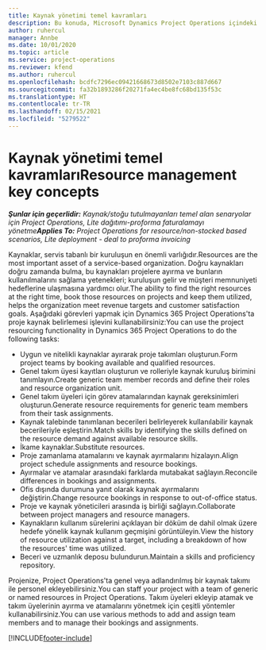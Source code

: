 ```yaml
---
title: Kaynak yönetimi temel kavramları
description: Bu konuda, Microsoft Dynamics Project Operations içindeki kaynak yönetimi özellikleri hakkında bilgiler sağlanmaktadır.
author: ruhercul
manager: Annbe
ms.date: 10/01/2020
ms.topic: article
ms.service: project-operations
ms.reviewer: kfend
ms.author: ruhercul
ms.openlocfilehash: bcdfc7296ec09421668673d8502e7103c887d667
ms.sourcegitcommit: fa32b1893286f20271fa4ec4be8fc68bd135f53c
ms.translationtype: HT
ms.contentlocale: tr-TR
ms.lasthandoff: 02/15/2021
ms.locfileid: "5279522"
---
```

# <a name="resource-management-key-concepts"></a><span data-ttu-id="0f119-103">Kaynak yönetimi temel kavramları</span><span class="sxs-lookup"><span data-stu-id="0f119-103">Resource management key concepts</span></span>

<span data-ttu-id="0f119-104">_**Şunlar için geçerlidir:** Kaynak/stoğu tutulmayanları temel alan senaryolar için Project Operations, Lite dağıtımı-proforma faturalamayı yönetme_</span><span class="sxs-lookup"><span data-stu-id="0f119-104">_**Applies To:** Project Operations for resource/non-stocked based scenarios, Lite deployment - deal to proforma invoicing_</span></span>

<span data-ttu-id="0f119-105">Kaynaklar, servis tabanlı bir kuruluşun en önemli varlığıdır.</span><span class="sxs-lookup"><span data-stu-id="0f119-105">Resources are the most important asset of a service-based organization.</span></span> <span data-ttu-id="0f119-106">Doğru kaynakları doğru zamanda bulma, bu kaynakları projelere ayırma ve bunların kullanılmalarını sağlama yetenekleri; kuruluşun gelir ve müşteri memnuniyeti hedeflerine ulaşmasına yardımcı olur.</span><span class="sxs-lookup"><span data-stu-id="0f119-106">The ability to find the right resources at the right time, book those resources on projects and keep them utilized, helps the organization meet revenue targets and customer satisfaction goals.</span></span> <span data-ttu-id="0f119-107">Aşağıdaki görevleri yapmak için Dynamics 365 Project Operations'ta proje kaynak belirlemesi işlevini kullanabilirsiniz:</span><span class="sxs-lookup"><span data-stu-id="0f119-107">You can use the project resourcing functionality in Dynamics 365 Project Operations to do the following tasks:</span></span>

- <span data-ttu-id="0f119-108">Uygun ve nitelikli kaynaklar ayırarak proje takımları oluşturun.</span><span class="sxs-lookup"><span data-stu-id="0f119-108">Form project teams by booking available and qualified resources.</span></span>
- <span data-ttu-id="0f119-109">Genel takım üyesi kayıtları oluşturun ve rolleriyle kaynak kuruluş birimini tanımlayın.</span><span class="sxs-lookup"><span data-stu-id="0f119-109">Create generic team member records and define their roles and resource organization unit.</span></span>
- <span data-ttu-id="0f119-110">Genel takım üyeleri için görev atamalarından kaynak gereksinimleri oluşturun.</span><span class="sxs-lookup"><span data-stu-id="0f119-110">Generate resource requirements for generic team members from their task assignments.</span></span>
- <span data-ttu-id="0f119-111">Kaynak talebinde tanımlanan becerileri belirleyerek kullanılabilir kaynak becerileriyle eşleştirin.</span><span class="sxs-lookup"><span data-stu-id="0f119-111">Match skills by identifying the skills defined on the resource demand against available resource skills.</span></span>
- <span data-ttu-id="0f119-112">İkame kaynaklar.</span><span class="sxs-lookup"><span data-stu-id="0f119-112">Substitute resources.</span></span>
- <span data-ttu-id="0f119-113">Proje zamanlama atamalarını ve kaynak ayırmalarını hizalayın.</span><span class="sxs-lookup"><span data-stu-id="0f119-113">Align project schedule assignments and resource bookings.</span></span>
- <span data-ttu-id="0f119-114">Ayırmalar ve atamalar arasındaki farklarda mutabakat sağlayın.</span><span class="sxs-lookup"><span data-stu-id="0f119-114">Reconcile differences in bookings and assignments.</span></span>
- <span data-ttu-id="0f119-115">Ofis dışında durumuna yanıt olarak kaynak ayırmalarını değiştirin.</span><span class="sxs-lookup"><span data-stu-id="0f119-115">Change resource bookings in response to out-of-office status.</span></span>
- <span data-ttu-id="0f119-116">Proje ve kaynak yöneticileri arasında iş birliği sağlayın.</span><span class="sxs-lookup"><span data-stu-id="0f119-116">Collaborate between project managers and resource managers.</span></span>
- <span data-ttu-id="0f119-117">Kaynakların kullanım sürelerini açıklayan bir döküm de dahil olmak üzere hedefe yönelik kaynak kullanım geçmişini görüntüleyin.</span><span class="sxs-lookup"><span data-stu-id="0f119-117">View the history of resource utilization against a target, including a breakdown of how the resources' time was utilized.</span></span>
- <span data-ttu-id="0f119-118">Beceri ve uzmanlık deposu bulundurun.</span><span class="sxs-lookup"><span data-stu-id="0f119-118">Maintain a skills and proficiency repository.</span></span>


<span data-ttu-id="0f119-119">Projenize, Project Operations'ta genel veya adlandırılmış bir kaynak takımı ile personel ekleyebilirsiniz.</span><span class="sxs-lookup"><span data-stu-id="0f119-119">You can staff your project with a team of generic or named resources in Project Operations.</span></span> <span data-ttu-id="0f119-120">Takım üyeleri ekleyip atamak ve takım üyelerinin ayırma ve atamalarını yönetmek için çeşitli yöntemler kullanabilirsiniz.</span><span class="sxs-lookup"><span data-stu-id="0f119-120">You can use various methods to add and assign team members and to manage their bookings and assignments.</span></span> 


[!INCLUDE[footer-include](../includes/footer-banner.md)]